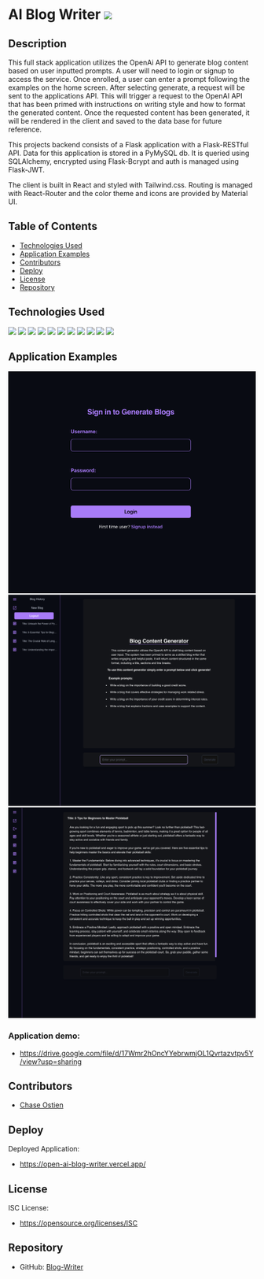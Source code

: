 # AI Blog Writer ![](https://img.shields.io/badge/contributers-1-blue?logo=github)

## Description
This full stack application utilizes the OpenAi API to generate blog content based on user inputted prompts. A user will need to login or signup to access the service. Once enrolled, a user can enter a prompt following the examples on the home screen. After selecting generate, a request will be sent to the applications API. This will trigger a request to the OpenAI API that has been primed with instructions on writing style and how to format the generated content. Once the requested content has been generated, it will be rendered in the client and saved to the data base for future reference. 

This projects backend consists of a Flask application with a Flask-RESTful API. Data for this application is stored in a PyMySQL db. It is queried using SQLAlchemy, encrypted using Flask-Bcrypt and auth is managed using Flask-JWT.

The client is built in React and styled with Tailwind.css. Routing is managed with React-Router and the color theme and icons are provided by Material UI. 

## Table of Contents

- [Technologies Used](#technologies-used)
- [Application Examples](#application-examples)
- [Contributors](#contributors)
- [Deploy](#deploy)
- [License](#license)
- [Repository](#repository)

## Technologies Used

![](https://img.shields.io/badge/CSS-239120?&style=for-the-badge&logo=css3&logoColor=white) ![](https://img.shields.io/badge/JavaScript-F7DF1E?style=for-the-badge&logo=javascript&logoColor=black) ![](https://img.shields.io/badge/React-20232A?style=for-the-badge&logo=react&logoColor=61DAFB) ![](https://img.shields.io/badge/Python-3776AB?style=for-the-badge&logo=python&logoColor=white) ![](https://img.shields.io/badge/Tailwind_CSS-38B2AC?style=for-the-badge&logo=tailwind-css&logoColor=white) ![](https://img.shields.io/badge/Material--UI-0081CB?style=for-the-badge&logo=material-ui&logoColor=white) ![](https://img.shields.io/badge/React_Router-CA4245?style=for-the-badge&logo=react-router&logoColor=white) ![](https://img.shields.io/badge/Flask-000000?style=for-the-badge&logo=flask&logoColor=white) ![](https://img.shields.io/badge/json%20web%20tokens-323330?style=for-the-badge&logo=json-web-tokens&logoColor=pink) ![](https://img.shields.io/badge/MySQL-00000F?style=for-the-badge&logo=mysql&logoColor=white) ![](https://img.shields.io/badge/Vercel-000000?style=for-the-badge&logo=vercel&logoColor=white)

## Application Examples

![Screenshot of application.](./client/src/assets/img/BlogGeneratorLogin.png)
![Screenshot of application.](./client/src/assets/img/HomeScreen1.png)
![Screenshot of application.](./client/src/assets/img/HomeScreen2.png)

### Application demo: 
* https://drive.google.com/file/d/17Wmr2hOncYYebrwmjOL1Qvrtazvtpv5Y/view?usp=sharing



## Contributors

* [Chase Ostien](https://github.com/ChaseOstien)

## Deploy

Deployed Application:
* https://open-ai-blog-writer.vercel.app/

## License

ISC License:

* https://opensource.org/licenses/ISC

## Repository

- GitHub: [Blog-Writer](https://github.com/ChaseOstien/OpenAI-Blog-Writer)